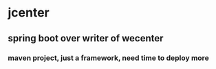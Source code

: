 # jcenter
## spring boot over writer of wecenter
### maven project, just a framework, need time to deploy more
